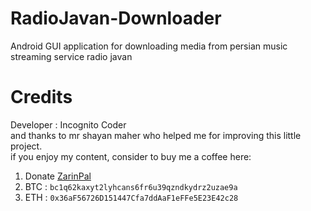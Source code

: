 # RadioJavan-Downloader
Android GUI application for downloading media from persian music streaming service radio javan
# Credits
Developer : Incognito Coder \
and thanks to mr shayan maher who helped me for improving this little project. \
if you enjoy my content, consider to buy me a coffee here:
1. Donate [ZarinPal](https://zarinp.al/@incognito)
2. BTC : `bc1q62kaxyt2lyhcans6fr6u39qzndkydrz2uzae9a`
3. ETH : `0x36aF56726D151447Cfa7ddAaF1eFFe5E23E42c28`
